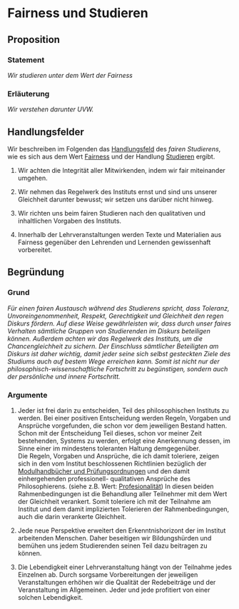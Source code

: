 <!---
   NAME - The NAME of this project is:
ethos

  FILE - The FILENAME of the current file is:
/v1a4.md

  CREATION - This project was CREATED on:
2017-01-28-16:15:00 UTC

  MODIFICATION - This project was last MODIFIED on:
2017-01-28-16:15:00 UTC

  VERSION - The current VERSION of this project is:
<git-commit-hash>-2017-01-28-16:15:00 UTC

  CREATOR(S) - This project was CREATED by:
Michael Czechowski, Martin Maga

  CONTACT - You can CONTACT the creator(s) or developer(s) of this project at:
E-Mail: mail@martinmaga.de

  COPYRIGHT - The COPYRIGHT holder of this project is:
COPYRIGHT (c) 2016 Martin Maga

  LICENSE - This project is LICENSED under the following license:
Martin Maga 2016 CC BY-SA 4.0 https://creativecommons.org

  SUBFILE – This is a SUBFILE! For more INFORMATION on this project go to:
/README.md
--->

# Fairness und Studieren
## Proposition
### Statement
*Wir studieren unter dem Wert der Fairness*

### Erläuterung
*Wir verstehen darunter UVW.*

## Handlungsfelder
Wir beschreiben im Folgenden das [Handlungsfeld](../synopsis/reasons.md) des *fairen Studierens*, wie es sich aus dem Wert [Fairness](../values/v1_fairness.md) und der Handlung [Studieren](../actions/a4_study.md) ergibt.

1. Wir achten die Integrität aller Mitwirkenden, indem wir fair miteinander umgehen.

2. Wir nehmen das Regelwerk des Instituts ernst und sind uns unserer Gleichheit darunter bewusst; wir setzen uns darüber nicht hinweg.

3. Wir richten uns beim fairen Studieren nach den qualitativen und inhaltlichen Vorgaben des Instituts.

4. Innerhalb der Lehrveranstaltungen werden Texte und Materialien aus Fairness gegenüber den Lehrenden und Lernenden gewissenhaft vorbereitet.

## Begründung
### Grund

*Für einen fairen Austausch während des Studierens spricht, dass Toleranz, Unvoreingenommenheit, Respekt, Gerechtigkeit und Gleichheit den regen Diskurs fördern. Auf diese Weise gewährleisten wir, dass durch unser faires Verhalten sämtliche Gruppen von Studierenden im Diskurs beteiligen können. Außerdem achten wir das Regelwerk des Instituts, um die Chancengleichheit zu sichern. Der Einschluss sämtlicher Beteiligten am Diskurs ist daher wichtig, damit jeder seine sich selbst gesteckten Ziele des Studiums auch auf bestem Wege erreichen kann. Somit ist nicht nur der philosophisch-wissenschaftliche Fortschritt zu begünstigen, sondern auch der persönliche und innere Fortschritt.*

### Argumente
1. Jeder ist frei darin zu entscheiden, Teil des philosophischen Instituts zu werden. Bei einer positiven Entscheidung werden Regeln, Vorgaben und Ansprüche vorgefunden, die schon vor dem jeweiligen Bestand hatten. Schon mit der Entscheidung Teil dieses, schon vor meiner Zeit bestehenden, Systems zu werden, erfolgt eine Anerkennung dessen, im Sinne einer im mindestens toleranten Haltung demgegenüber.   
Die Regeln, Vorgaben und Ansprüche, die ich damit toleriere, zeigen sich in den vom Institut beschlossenen Richtlinien bezüglich der [Modulhandbücher und Prüfungsordnungen](http://www.uni-stuttgart.de/bologna/modulhandbuecher/index.html) und den damit einhergehenden professionell- qualitativen Ansprüche des Philosophierens. (siehe z.B. Wert: [Profesionalität](../contents/values/v5_professionality.md))
In diesen beiden Rahmenbedingungen ist die Behandlung aller Teilnehmer mit dem Wert der Gleichheit verankert. Somit toleriere ich mit der Teilnahme am Institut und dem damit implizierten Tolerieren der Rahmenbedingungen, auch die darin verankerte Gleichheit.

2. Jede neue Perspektive erweitert den Erkenntnishorizont der im Institut arbeitenden Menschen. Daher beseitigen wir Bildungshürden und bemühen uns jedem Studierenden seinen Teil dazu beitragen zu können.

3. Die Lebendigkeit einer Lehrveranstaltung hängt von der Teilnahme jedes Einzelnen ab. Durch sorgsame Vorbereitungen der jeweiligen Veranstaltungen erhöhen wir die Qualität der Redebeiträge und der Veranstaltung im Allgemeinen. Jeder und jede profitiert von einer solchen Lebendigkeit.
